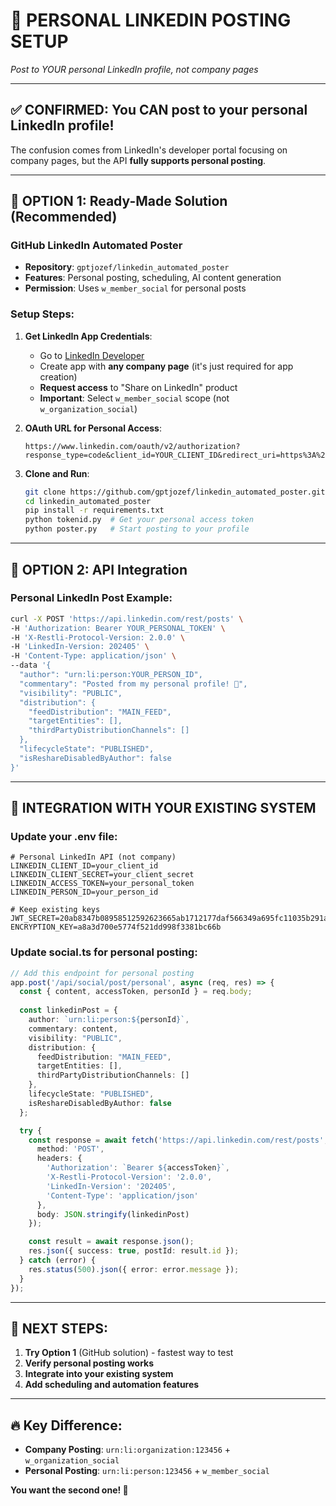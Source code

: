 # 🚀 **PERSONAL LINKEDIN POSTING SETUP**
*Post to YOUR personal LinkedIn profile, not company pages*

---

## ✅ **CONFIRMED: You CAN post to your personal LinkedIn profile!**

The confusion comes from LinkedIn's developer portal focusing on company pages, but the API **fully supports personal posting**.

---

## 🎯 **OPTION 1: Ready-Made Solution (Recommended)**

### **GitHub LinkedIn Automated Poster**
- **Repository**: `gptjozef/linkedin_automated_poster`
- **Features**: Personal posting, scheduling, AI content generation
- **Permission**: Uses `w_member_social` for personal posts

### **Setup Steps:**
1. **Get LinkedIn App Credentials**:
   - Go to [LinkedIn Developer](https://developer.linkedin.com/)
   - Create app with **any company page** (it's just required for app creation)
   - **Request access** to "Share on LinkedIn" product
   - **Important**: Select `w_member_social` scope (not `w_organization_social`)

2. **OAuth URL for Personal Access**:
   ```
   https://www.linkedin.com/oauth/v2/authorization?response_type=code&client_id=YOUR_CLIENT_ID&redirect_uri=https%3A%2F%2Fwww.linkedin.com%2Fdevelopers%2Ftools%2Foauth%2Fredirect&scope=openid%20profile%20email%20w_member_social
   ```

3. **Clone and Run**:
   ```bash
   git clone https://github.com/gptjozef/linkedin_automated_poster.git
   cd linkedin_automated_poster
   pip install -r requirements.txt
   python tokenid.py  # Get your personal access token
   python poster.py   # Start posting to your profile
   ```

---

## 🎯 **OPTION 2: API Integration**

### **Personal LinkedIn Post Example**:
```bash
curl -X POST 'https://api.linkedin.com/rest/posts' \
-H 'Authorization: Bearer YOUR_PERSONAL_TOKEN' \
-H 'X-Restli-Protocol-Version: 2.0.0' \
-H 'LinkedIn-Version: 202405' \
-H 'Content-Type: application/json' \
--data '{
  "author": "urn:li:person:YOUR_PERSON_ID",
  "commentary": "Posted from my personal profile! 🚀",
  "visibility": "PUBLIC",
  "distribution": {
    "feedDistribution": "MAIN_FEED",
    "targetEntities": [],
    "thirdPartyDistributionChannels": []
  },
  "lifecycleState": "PUBLISHED",
  "isReshareDisabledByAuthor": false
}'
```

---

## 🔧 **INTEGRATION WITH YOUR EXISTING SYSTEM**

### **Update your .env file**:
```env
# Personal LinkedIn API (not company)
LINKEDIN_CLIENT_ID=your_client_id
LINKEDIN_CLIENT_SECRET=your_client_secret
LINKEDIN_ACCESS_TOKEN=your_personal_token
LINKEDIN_PERSON_ID=your_person_id

# Keep existing keys
JWT_SECRET=20ab8347b08958512592623665ab1712177daf566349a695fc11035b291a73cbe296fc4d1ebbfd646ff8c7293a3f6a1a8b25941774efc6fba84c993652881341
ENCRYPTION_KEY=a8a3d700e5774f521dd998f3381bc66b
```

### **Update social.ts for personal posting**:
```typescript
// Add this endpoint for personal posting
app.post('/api/social/post/personal', async (req, res) => {
  const { content, accessToken, personId } = req.body;
  
  const linkedinPost = {
    author: `urn:li:person:${personId}`,
    commentary: content,
    visibility: "PUBLIC",
    distribution: {
      feedDistribution: "MAIN_FEED",
      targetEntities: [],
      thirdPartyDistributionChannels: []
    },
    lifecycleState: "PUBLISHED",
    isReshareDisabledByAuthor: false
  };

  try {
    const response = await fetch('https://api.linkedin.com/rest/posts', {
      method: 'POST',
      headers: {
        'Authorization': `Bearer ${accessToken}`,
        'X-Restli-Protocol-Version': '2.0.0',
        'LinkedIn-Version': '202405',
        'Content-Type': 'application/json'
      },
      body: JSON.stringify(linkedinPost)
    });

    const result = await response.json();
    res.json({ success: true, postId: result.id });
  } catch (error) {
    res.status(500).json({ error: error.message });
  }
});
```

---

## 🎯 **NEXT STEPS:**

1. **Try Option 1** (GitHub solution) - fastest way to test
2. **Verify personal posting works** 
3. **Integrate into your existing system**
4. **Add scheduling and automation features**

---

## 🔥 **Key Difference:**
- **Company Posting**: `urn:li:organization:123456` + `w_organization_social`
- **Personal Posting**: `urn:li:person:123456` + `w_member_social`

**You want the second one! 🎯** 